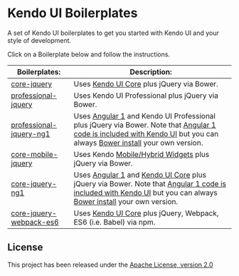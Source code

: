 # Kendo UI Boilerplates

A set of Kendo UI boilerplates to get you started with Kendo UI and your style of development.

Click on a Boilerplate below and follow the instructions.

Boilerplates: | Description:
------------ | -------------
[core-jquery](core-jquery/) | Uses [Kendo UI Core](https://github.com/telerik/kendo-ui-core) plus jQuery via Bower.
[professional-jquery](professional-jquery/)  |  Uses Kendo UI Professional plus jQuery via Bower.
[professional-jquery-ng1](professional-jquery-ng1/) | Uses [Angular 1](http://www.telerik.com/kendo-ui/angularjs-and-kendo-ui-framework-integration) and Kendo UI Professional plus jQuery via Bower. Note that [Angular 1 code is included with Kendo UI](http://kendo.cdn.telerik.com/2016.1.226/js/angular.min.js) but you can always [Bower install](https://github.com/angular/bower-angular) your own version.
[core-mobile-jquery](core-mobile-jquery/) | Uses Kendo [Mobile/Hybrid Widgets](http://demos.telerik.com/kendo-ui/m/index) plus jQuery via Bower.
[core-jquery-ng1](core-jquery-ng1/) | Uses [Angular 1](http://www.telerik.com/kendo-ui/angularjs-and-kendo-ui-framework-integration) and [Kendo UI Core](https://github.com/telerik/kendo-ui-core) plus jQuery via Bower. Note that [Angular 1 code is included with Kendo UI](http://kendo.cdn.telerik.com/2016.1.226/js/angular.min.js) but you can always [Bower install](https://github.com/angular/bower-angular) your own version.
[core-jquery-webpack-es6](core-jquery-webpack-es6/) | Uses [Kendo UI Core](https://github.com/telerik/kendo-ui-core) plus jQuery, Webpack, ES6 (i.e. Babel) via npm.

## License

This project has been released under the [Apache License, version 2.0](http://www.apache.org/licenses/LICENSE-2.0.html)
